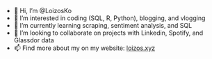 - 👋 Hi, I’m @LoizosKo
- 👀 I’m interested in coding (SQL, R, Python), blogging, and vlogging
- 🌱 I’m currently learning scraping, sentiment analysis, and SQL
- 💞️ I’m looking to collaborate on projects with Linkedin, Spotify, and Glassdor data
- 📫 Find more about my on my website: [loizos.xyz](https://www.loizos.xyz/)

<!---
LoizosKo/LoizosKo is a ✨ special ✨ repository because its `README.md` (this file) appears on your GitHub profile.
You can click the Preview link to take a look at your changes.
--->
